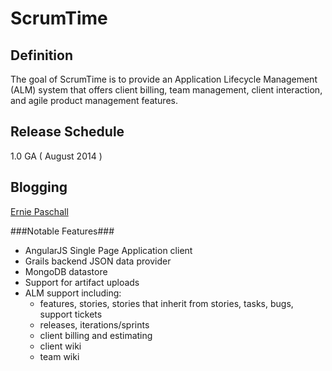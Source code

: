 ScrumTime 
=============

Definition
------
The goal of ScrumTime is to provide an Application Lifecycle Management (ALM) system that offers client billing, team management, client interaction, and agile product management features.

Release Schedule
----------------
1.0 GA ( August 2014 )

Blogging
--------
[Ernie Paschall](http://erniepaschall.com/ "Ernie Paschall")

###Notable Features###

* AngularJS Single Page Application client
* Grails backend JSON data provider
* MongoDB datastore
* Support for artifact uploads
* ALM support including:
	* features, stories, stories that inherit from stories, tasks, bugs, support tickets
	* releases, iterations/sprints
	* client billing and estimating
	* client wiki
	* team wiki

